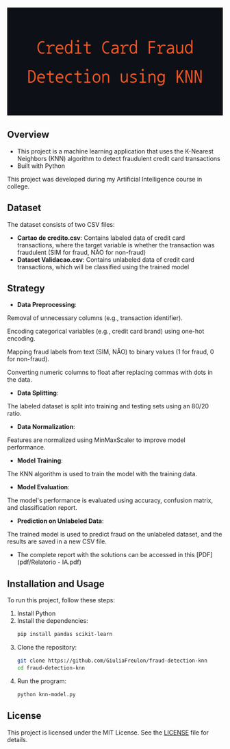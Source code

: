 <p align="center">
  <img src="img/Credit_Card_Fraud_Detection_using_KNN.png" alt="Credit Card Fraud Detection using KNN Banner" />
</p>

## Overview
- This project is a machine learning application that uses the K-Nearest Neighbors (KNN) algorithm to detect fraudulent credit card transactions
- Built with Python

<p>This project was developed during my Artificial Intelligence course in college.

## Dataset
The dataset consists of two CSV files:
- **Cartao de credito.csv**: Contains labeled data of credit card transactions, where the target variable is whether the transaction was fraudulent (SIM for fraud, NÃO for non-fraud)
- **Dataset Validacao.csv**: Contains unlabeled data of credit card transactions, which will be classified using the trained model

## Strategy
- **Data Preprocessing**:
<p>Removal of unnecessary columns (e.g., transaction identifier).
<p>Encoding categorical variables (e.g., credit card brand) using one-hot encoding.
<p>Mapping fraud labels from text (SIM, NÃO) to binary values (1 for fraud, 0 for non-fraud).
<p>Converting numeric columns to float after replacing commas with dots in the data.
  
- **Data Splitting**:
<p>The labeled dataset is split into training and testing sets using an 80/20 ratio.
  
- **Data Normalization**:
<p>Features are normalized using MinMaxScaler to improve model performance.
  
- **Model Training**:
<p>The KNN algorithm is used to train the model with the training data.
  
- **Model Evaluation**:
<p>The model's performance is evaluated using accuracy, confusion matrix, and classification report.

- **Prediction on Unlabeled Data**:
<p>The trained model is used to predict fraud on the unlabeled dataset, and the results are saved in a new CSV file.

- The complete report with the solutions can be accessed in this [PDF](pdf/Relatorio - IA.pdf)

## Installation and Usage
To run this project, follow these steps:
1. Install Python
2. Install the dependencies:
   ```bash
   pip install pandas scikit-learn
4. Clone the repository:
   ```bash
   git clone https://github.com/GiuliaFreulon/fraud-detection-knn
   cd fraud-detection-knn
5. Run the program:
   ```bash
   python knn-model.py

## License
This project is licensed under the MIT License. See the [LICENSE](LICENSE) file for details.
